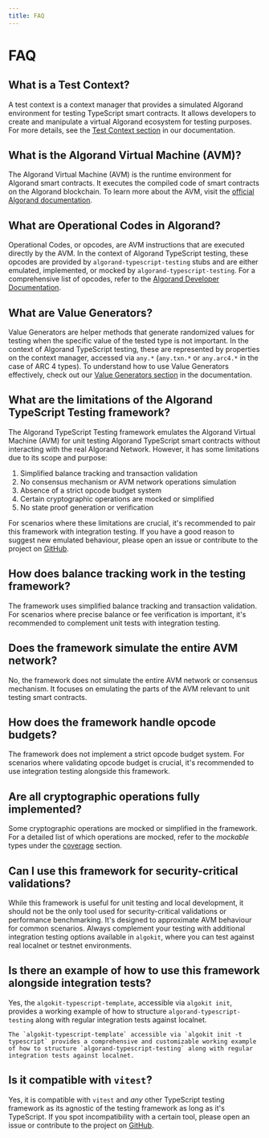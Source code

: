 ```yaml
---
title: FAQ
---
```


# FAQ

## What is a Test Context?

A test context is a context manager that provides a simulated Algorand environment for testing TypeScript smart contracts. It allows developers to create and manipulate a virtual Algorand ecosystem for testing purposes. For more details, see the [Test Context section](tg-concepts.md#test-context) in our documentation.

## What is the Algorand Virtual Machine (AVM)?

The Algorand Virtual Machine (AVM) is the runtime environment for Algorand smart contracts. It executes the compiled code of smart contracts on the Algorand blockchain. To learn more about the AVM, visit the [official Algorand documentation](https://developer.algorand.org/docs/get-details/dapps/avm/).

## What are Operational Codes in Algorand?

Operational Codes, or opcodes, are AVM instructions that are executed directly by the AVM. In the context of Algorand TypeScript testing, these opcodes are provided by `algorand-typescript-testing` stubs and are either emulated, implemented, or mocked by `algorand-typescript-testing`. For a comprehensive list of opcodes, refer to the [Algorand Developer Documentation](https://developer.algorand.org/docs/get-details/dapps/avm/teal/opcodes/?from_query=OPcodes#template-modal-overlay).

## What are Value Generators?

Value Generators are helper methods that generate randomized values for testing when the specific value of the tested type is not important. In the context of Algorand TypeScript testing, these are represented by properties on the context manager, accessed via `any.*` (`any.txn.*` or `any.arc4.*` in the case of ARC 4 types). To understand how to use Value Generators effectively, check out our [Value Generators section](tg-concepts.md#value-generators) in the documentation.

## What are the limitations of the Algorand TypeScript Testing framework?

The Algorand TypeScript Testing framework emulates the Algorand Virtual Machine (AVM) for unit testing Algorand TypeScript smart contracts without interacting with the real Algorand Network. However, it has some limitations due to its scope and purpose:

1. Simplified balance tracking and transaction validation
2. No consensus mechanism or AVM network operations simulation
3. Absence of a strict opcode budget system
4. Certain cryptographic operations are mocked or simplified
5. No state proof generation or verification

For scenarios where these limitations are crucial, it's recommended to pair this framework with integration testing. If you have a good reason to suggest new emulated behaviour, please open an issue or contribute to the project on [GitHub](https://github.com/algorandfoundation/algorand-typescript-testing).

## How does balance tracking work in the testing framework?

The framework uses simplified balance tracking and transaction validation. For scenarios where precise balance or fee verification is important, it's recommended to complement unit tests with integration testing.

## Does the framework simulate the entire AVM network?

No, the framework does not simulate the entire AVM network or consensus mechanism. It focuses on emulating the parts of the AVM relevant to unit testing smart contracts.

## How does the framework handle opcode budgets?

The framework does not implement a strict opcode budget system. For scenarios where validating opcode budget is crucial, it's recommended to use integration testing alongside this framework.

## Are all cryptographic operations fully implemented?

Some cryptographic operations are mocked or simplified in the framework. For a detailed list of which operations are mocked, refer to the _mockable_ types under the [coverage](./coverage.md) section.

## Can I use this framework for security-critical validations?

While this framework is useful for unit testing and local development, it should not be the only tool used for security-critical validations or performance benchmarking. It's designed to approximate AVM behaviour for common scenarios. Always complement your testing with additional integration testing options available in `algokit`, where you can test against real localnet or testnet environments.

## Is there an example of how to use this framework alongside integration tests?

Yes, the `algokit-typescript-template`, accessible via `algokit init`, provides a working example of how to structure `algorand-typescript-testing` along with regular integration tests against localnet.

```
The `algokit-typescript-template` accessible via `algokit init -t typescript` provides a comprehensive and customizable working example of how to structure `algorand-typescript-testing` along with regular integration tests against localnet.
```

## Is it compatible with `vitest`?

Yes, it is compatible with `vitest` and _any_ other TypeScript testing framework as its agnostic of the testing framework as long as it's TypeScript. If you spot incompatibility with a certain tool, please open an issue or contribute to the project on [GitHub](https://github.com/algorandfoundation/algorand-typescript-testing).

